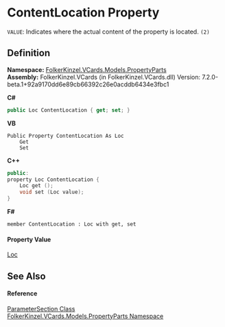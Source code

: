 # ContentLocation Property


`VALUE`: Indicates where the actual content of the property is located. `(2)`



## Definition
**Namespace:** <a href="dbd283d2-4531-056c-7d94-281acad42316.md">FolkerKinzel.VCards.Models.PropertyParts</a>  
**Assembly:** FolkerKinzel.VCards (in FolkerKinzel.VCards.dll) Version: 7.2.0-beta.1+92a9170dd6e89cb66392c26e0acddb6434e3fbc1

**C#**
``` C#
public Loc ContentLocation { get; set; }
```
**VB**
``` VB
Public Property ContentLocation As Loc
	Get
	Set
```
**C++**
``` C++
public:
property Loc ContentLocation {
	Loc get ();
	void set (Loc value);
}
```
**F#**
``` F#
member ContentLocation : Loc with get, set
```



#### Property Value
<a href="f6746809-e110-f832-f36e-2897ea265b72.md">Loc</a>

## See Also


#### Reference
<a href="9ce61c6e-887e-11ed-315e-910e380fb81e.md">ParameterSection Class</a>  
<a href="dbd283d2-4531-056c-7d94-281acad42316.md">FolkerKinzel.VCards.Models.PropertyParts Namespace</a>  
